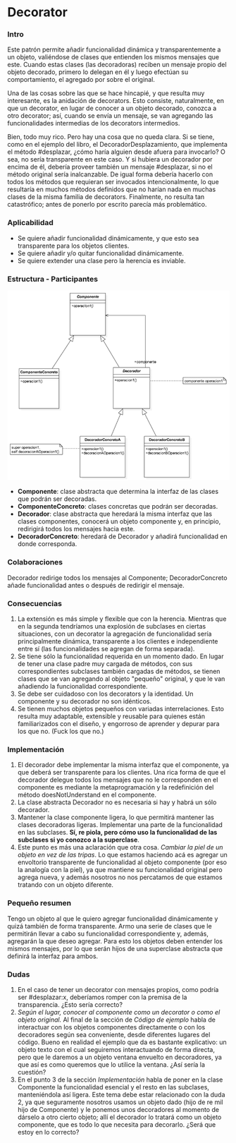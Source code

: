 # Decorator

### Intro
Este patrón permite añadir funcionalidad dinámica y transparentemente a un objeto, valiéndose de clases que entienden los mismos mensajes que este. Cuando estas clases (las decoradoras) reciben un mensaje propio del objeto decorado, primero lo delegan en él y luego efectúan su comportamiento, el agregado por sobre el original.

Una de las cosas sobre las que se hace hincapié, y que resulta muy interesante, es la anidación de decorators. Esto consiste, naturalmente, en que un decorator, en lugar de conocer a un objeto decorado, conozca a otro decorator; así, cuando se envía un mensaje, se van agregando las funcionalidades intermedias de los decorators intermedios.

Bien, todo muy rico. Pero hay una cosa que no queda clara. Si se tiene, como en el ejemplo del libro, el DecoradorDesplazamiento, que implementa el método #desplazar, ¿cómo haría alguien desde afuera para invocarlo? O sea, no sería transparente en este caso. Y si hubiera un decorador por encima de él, debería proveer también un mensaje #desplazar, si no el método original sería inalcanzable. De igual forma debería hacerlo con todos los métodos que requieran ser invocados intencionalmente, lo que resultaría en muchos métodos definidos que no harían nada en muchas clases de la misma familia de decorators. Finalmente, no resulta tan catastrófico; antes de ponerlo por escrito parecía más problemático.

### Aplicabilidad
- Se quiere añadir funcionalidad dinámicamente, y que esto sea transparente para los objetos clientes.
- Se quiere añadir y/o quitar funcionalidad dinámicamente.
- Se quiere extender una clase pero la herencia es inviable.

### Estructura - Participantes
![](./uml/decorator_abstracto.png)

- **Componente**: clase abstracta que determina la interfaz de las clases que podrán ser decoradas.
- **ComponenteConcreto**: clases concretas que podrán ser decoradas.
- **Decorador**: clase abstracta que heredará la misma interfaz que las clases componentes, conocerá un objeto componente y, en principio, redirigirá todos los mensajes hacia este.
- **DecoradorConcreto**: heredará de Decorador y añadirá funcionalidad en donde corresponda.

### Colaboraciones
Decorador redirige todos los mensajes al Componente; DecoradorConcreto añade funcionalidad antes o después de redirigir el mensaje.

### Consecuencias
1. La extensión es más simple y flexible que con la herencia. Mientras que en la segunda tendríamos una explosión de subclases en ciertas situaciones, con un decorator la agregación de funcionalidad sería principalmente dinámica, transparente a los clientes e independiente entre sí (las funcionalidades se agregan de forma separada).
2. Se tiene sólo la funcionalidad requerida en un momento dado. En lugar de tener una clase padre muy cargada de métodos, con sus correspondientes subclases también cargadas de métodos, se tienen clases que se van agregando al objeto "pequeño" original, y que le van añadiendo la funcionalidad correspondiente.
3. Se debe ser cuidadoso con los decorators y la identidad. Un componente y su decorador no son idénticos.
4. Se tienen muchos objetos pequeños con variadas interrelaciones. Esto resulta muy adaptable, extensible y reusable para quienes están familiarizados con el diseño, y engorroso de aprender y depurar para los que no. (Fuck los que no.)

### Implementación
1. El decorador debe implementar la misma interfaz que el componente, ya que deberá ser transparente para los clientes. Una rica forma de que el decorador delegue todos los mensajes que no le corresponden en el componente es mediante la metaprogramación y la redefinición del método doesNotUnderstand en el componente.
2. La clase abstracta Decorador no es necesaria si hay y habrá un sólo decorador.
3. Mantener la clase componente ligera, lo que permitirá mantener las clases decoradoras ligeras. Implementar una parte de la funcionalidad en las subclases. **Sí, re piola, pero cómo uso la funcionalidad de las subclases si yo conozco a la superclase**.
4. Este punto es más una aclaración que otra cosa. *Cambiar la piel de un objeto en vez de las tripas*. Lo que estamos haciendo acá es agregar un envoltorio transparente de funcionalidad al objeto componente (por eso la analogía con la piel), ya que mantiene su funcionalidad original pero agrega nueva, y además nosotros no nos percatamos de que estamos tratando con un objeto diferente.

### Pequeño resumen
Tengo un objeto al que le quiero agregar funcionalidad dinámicamente y quizá también de forma transparente. Armo una serie de clases que le permitirán llevar a cabo su funcionalidad correspondiente y, además, agregarán la que deseo agregar. Para esto los objetos deben entender los mismos mensajes, por lo que serán hijos de una superclase abstracta que definirá la interfaz para ambos.

### Dudas
1. En el caso de tener un decorator con mensajes propios, como podría ser #desplazar:x, deberíamos romper con la premisa de la transparencia. ¿Esto sería correcto?
2. *Según el lugar, conocer al componente como un decorator o como el objeto original.* Al final de la sección de *Código de ejemplo* habla de interactuar con los objetos componentes directamente o con los decoradores según sea conveniente, desde diferentes lugares del código. Bueno en realidad el ejemplo que da es bastante explicativo: un objeto texto con el cual seguiremos interactuando de forma directa, pero que le daremos a un objeto ventana envuelto en decoradores, ya que así es como queremos que lo utilice la ventana. ¿Así sería la cuestión?
3. En el punto 3 de la sección *Implementación* habla de poner en la clase Componente la funcionalidad esencial y el resto en las subclases, manteniéndola así ligera. Este tema debe estar relacionado con la duda 2, ya que seguramente nosotros usamos un objeto dado (hijo de re mil hijo de Componente) y le ponemos unos decoradores al momento de dárselo a otro cierto objeto; allí el decorador lo tratará como un objeto componente, que es todo lo que necesita para decorarlo. ¿Será que estoy en lo correcto?